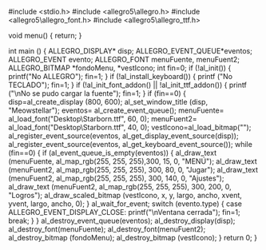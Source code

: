 #include <stdio.h>
#include <allegro5\allegro.h>
#include <allegro5\allegro_font.h>
#include <allegro5\allegro_ttf.h>

void menu()
{
  return;
}

int main ()
{
  ALLEGRO_DISPLAY* disp;
  ALLEGRO_EVENT_QUEUE*eventos;
  ALLEGRO_EVENT evento;
  ALLEGRO_FONT menuFuente, menuFuent2;
  ALLEGRO_BITMAP *fondoMenu, *vestIcono;
  int fin=0;
  if (!al_init())
  {
    printf("No ALLEGRO");
    fin=1;
  }
  if (!al_install_keyboard())
  {
    printf ("No TECLADO");
    fin=1;
  }
  if (!al_init_font_addon() || !al_init_ttf_addon())
  {
      printf ("\nNo se pudo cargar la fuente");
      fin=1;
  }
  if (fin==0)
  {
    disp=al_create_display (800, 600);
    al_set_window_title (disp, "Meowstellar");
    eventos= al_create_event_queue();
    menuFuente= al_load_font("Desktop\\Starborn.ttf",  60, 0);
    menuFuent2= al_load_font("Desktop\\Starborn.ttf",  40, 0);
    vestIcono=al_load_bitmap("");
    al_register_event_source(eventos, al_get_display_event_source(disp));
    al_register_event_source(eventos, al_get_keyboard_event_source());
    while (fin==0)
    {
      if (al_event_queue_is_empty(eventos))
      {
        al_draw_text (menuFuente, al_map_rgb(255, 255, 255),300, 15, 0, "MENÚ");
        al_draw_text (menuFuent2, al_map_rgb(255, 255, 255), 300, 80, 0, "Jugar");
        al_draw_text (menuFuent2, al_map_rgb(255, 255, 255), 300, 140, 0, "Ajustes");
        al_draw_text (menuFuent2, al_map_rgb(255, 255, 255), 300, 200, 0, "Logros");
        al_draw_scaled_bitmap (vestIcono, x, y, largo, ancho, xvent, yvent, largo, ancho, 0);
      }
      al_wait_for_event;
      switch (evento.type)
      {
        case ALLEGRO_EVENT_DISPLAY_CLOSE:
            printf("\nVentana cerrada");
            fin=1;
            break;
      }
    }
    al_destroy_event_queue(eventos);
    al_destroy_display(disp);
    al_destroy_font(menuFuente);
    al_destroy_font(menuFuent2);
    al_destroy_bitmap (fondoMenu);
    al_destroy_bitmap (vestIcono);
  }
  return 0;
}
